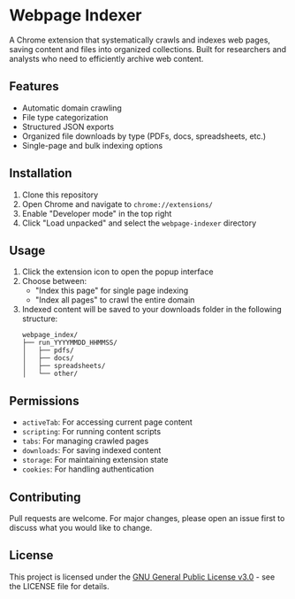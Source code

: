 # Webpage Indexer

A Chrome extension that systematically crawls and indexes web pages, saving content and files into organized collections. Built for researchers and analysts who need to efficiently archive web content.

## Features

- Automatic domain crawling
- File type categorization
- Structured JSON exports
- Organized file downloads by type (PDFs, docs, spreadsheets, etc.)
- Single-page and bulk indexing options

## Installation

1. Clone this repository
2. Open Chrome and navigate to `chrome://extensions/`
3. Enable "Developer mode" in the top right
4. Click "Load unpacked" and select the `webpage-indexer` directory

## Usage

1. Click the extension icon to open the popup interface
2. Choose between:
   - "Index this page" for single page indexing
   - "Index all pages" to crawl the entire domain
3. Indexed content will be saved to your downloads folder in the following structure:
   ```
   webpage_index/
   ├── run_YYYYMMDD_HHMMSS/
   │   ├── pdfs/
   │   ├── docs/
   │   ├── spreadsheets/
   │   └── other/
   ```

## Permissions

- `activeTab`: For accessing current page content
- `scripting`: For running content scripts
- `tabs`: For managing crawled pages
- `downloads`: For saving indexed content
- `storage`: For maintaining extension state
- `cookies`: For handling authentication

## Contributing

Pull requests are welcome. For major changes, please open an issue first to discuss what you would like to change.

## License

This project is licensed under the [GNU General Public License v3.0](LICENSE) - see the LICENSE file for details.

